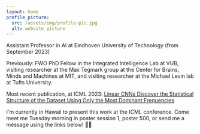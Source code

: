 ```yaml
---
layout: home
profile_picture:
  src: /assets/img/profile-pic.jpg
  alt: website picture
---
```


<p>
Assistant Professor in AI at Eindhoven University of Technology (from September 2023) 
</p>

<p>
Previously: FWO PhD Fellow in the Integrated Intelligence Lab at VUB, visiting researcher at the Max Tegmark group at the Center for Brains, Minds and Machines at MIT, and visiting researcher at the Michael Levin lab at Tufts University. 
</p>


<p>
Most recent publication, at ICML 2023:  
<a href="https://openreview.net/pdf?id=ZFBf47ZNos"> Linear CNNs Discover the Statistical Structure of the Dataset Using Only the Most Dominant Frequencies </a>
</p>

<p>
  I'm currently in Hawaii to present this work at the ICML conference. Come meet me Tuesday morning in poster session 1, poster 500, or send me a message using the links below! 🌴🐠
</p>



